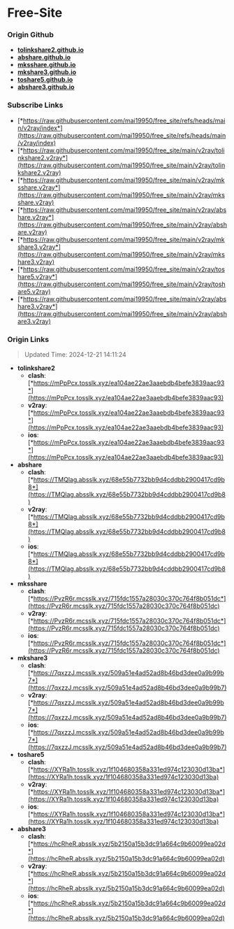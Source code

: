 # Free-Site

### Origin Github

- [**tolinkshare2.github.io**](https://github.com/tolinkshare2/tolinkshare2.github.io)
- [**abshare.github.io**](https://github.com/abshare/abshare.github.io)
- [**mksshare.github.io**](https://github.com/mksshare/mksshare.github.io)
- [**mkshare3.github.io**](https://github.com/mkshare3/mkshare3.github.io)
- [**toshare5.github.io**](https://github.com/toshare5/toshare5.github.io)
- [**abshare3.github.io**](https://github.com/abshare3/abshare3.github.io)

### Subscribe Links

- [*https://raw.githubusercontent.com/mai19950/free_site/refs/heads/main/v2ray/index*](https://raw.githubusercontent.com/mai19950/free_site/refs/heads/main/v2ray/index)
- [*https://raw.githubusercontent.com/mai19950/free_site/main/v2ray/tolinkshare2.v2ray*](https://raw.githubusercontent.com/mai19950/free_site/main/v2ray/tolinkshare2.v2ray)
- [*https://raw.githubusercontent.com/mai19950/free_site/main/v2ray/mksshare.v2ray*](https://raw.githubusercontent.com/mai19950/free_site/main/v2ray/mksshare.v2ray)
- [*https://raw.githubusercontent.com/mai19950/free_site/main/v2ray/abshare.v2ray*](https://raw.githubusercontent.com/mai19950/free_site/main/v2ray/abshare.v2ray)
- [*https://raw.githubusercontent.com/mai19950/free_site/main/v2ray/mkshare3.v2ray*](https://raw.githubusercontent.com/mai19950/free_site/main/v2ray/mkshare3.v2ray)
- [*https://raw.githubusercontent.com/mai19950/free_site/main/v2ray/toshare5.v2ray*](https://raw.githubusercontent.com/mai19950/free_site/main/v2ray/toshare5.v2ray)
- [*https://raw.githubusercontent.com/mai19950/free_site/main/v2ray/abshare3.v2ray*](https://raw.githubusercontent.com/mai19950/free_site/main/v2ray/abshare3.v2ray)

### Origin Links

> Updated Time: 2024-12-21 14:11:24

- **tolinkshare2**
  - **clash**: [*https://mPpPcx.tosslk.xyz/ea104ae22ae3aaebdb4befe3839aac93*](https://mPpPcx.tosslk.xyz/ea104ae22ae3aaebdb4befe3839aac93)
  - **v2ray**: [*https://mPpPcx.tosslk.xyz/ea104ae22ae3aaebdb4befe3839aac93*](https://mPpPcx.tosslk.xyz/ea104ae22ae3aaebdb4befe3839aac93)
  - **ios**: [*https://mPpPcx.tosslk.xyz/ea104ae22ae3aaebdb4befe3839aac93*](https://mPpPcx.tosslk.xyz/ea104ae22ae3aaebdb4befe3839aac93)
- **abshare**
  - **clash**: [*https://TMQlag.absslk.xyz/68e55b7732bb9d4cddbb2900417cd9b8*](https://TMQlag.absslk.xyz/68e55b7732bb9d4cddbb2900417cd9b8)
  - **v2ray**: [*https://TMQlag.absslk.xyz/68e55b7732bb9d4cddbb2900417cd9b8*](https://TMQlag.absslk.xyz/68e55b7732bb9d4cddbb2900417cd9b8)
  - **ios**: [*https://TMQlag.absslk.xyz/68e55b7732bb9d4cddbb2900417cd9b8*](https://TMQlag.absslk.xyz/68e55b7732bb9d4cddbb2900417cd9b8)
- **mksshare**
  - **clash**: [*https://PvzR6r.mcsslk.xyz/715fdc1557a28030c370c764f8b051dc*](https://PvzR6r.mcsslk.xyz/715fdc1557a28030c370c764f8b051dc)
  - **v2ray**: [*https://PvzR6r.mcsslk.xyz/715fdc1557a28030c370c764f8b051dc*](https://PvzR6r.mcsslk.xyz/715fdc1557a28030c370c764f8b051dc)
  - **ios**: [*https://PvzR6r.mcsslk.xyz/715fdc1557a28030c370c764f8b051dc*](https://PvzR6r.mcsslk.xyz/715fdc1557a28030c370c764f8b051dc)
- **mkshare3**
  - **clash**: [*https://7qxzzJ.mcsslk.xyz/509a51e4ad52ad8b46bd3dee0a9b99b7*](https://7qxzzJ.mcsslk.xyz/509a51e4ad52ad8b46bd3dee0a9b99b7)
  - **v2ray**: [*https://7qxzzJ.mcsslk.xyz/509a51e4ad52ad8b46bd3dee0a9b99b7*](https://7qxzzJ.mcsslk.xyz/509a51e4ad52ad8b46bd3dee0a9b99b7)
  - **ios**: [*https://7qxzzJ.mcsslk.xyz/509a51e4ad52ad8b46bd3dee0a9b99b7*](https://7qxzzJ.mcsslk.xyz/509a51e4ad52ad8b46bd3dee0a9b99b7)
- **toshare5**
  - **clash**: [*https://XYRa1h.tosslk.xyz/1f104680358a331ed974c123030d13ba*](https://XYRa1h.tosslk.xyz/1f104680358a331ed974c123030d13ba)
  - **v2ray**: [*https://XYRa1h.tosslk.xyz/1f104680358a331ed974c123030d13ba*](https://XYRa1h.tosslk.xyz/1f104680358a331ed974c123030d13ba)
  - **ios**: [*https://XYRa1h.tosslk.xyz/1f104680358a331ed974c123030d13ba*](https://XYRa1h.tosslk.xyz/1f104680358a331ed974c123030d13ba)
- **abshare3**
  - **clash**: [*https://hcRheR.absslk.xyz/5b2150a15b3dc91a664c9b60099ea02d*](https://hcRheR.absslk.xyz/5b2150a15b3dc91a664c9b60099ea02d)
  - **v2ray**: [*https://hcRheR.absslk.xyz/5b2150a15b3dc91a664c9b60099ea02d*](https://hcRheR.absslk.xyz/5b2150a15b3dc91a664c9b60099ea02d)
  - **ios**: [*https://hcRheR.absslk.xyz/5b2150a15b3dc91a664c9b60099ea02d*](https://hcRheR.absslk.xyz/5b2150a15b3dc91a664c9b60099ea02d)
